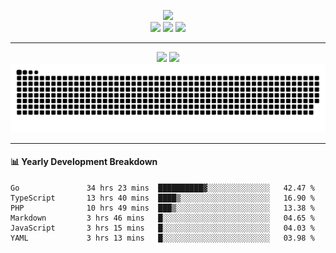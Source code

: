 <p align="center">
  <img src="https://readme-typing-svg.herokuapp.com?font=Fira+Code&pause=1000&color=FF69B4&center=true&vCenter=true&width=435&lines=%F0%9F%8F%B3%EF%B8%8F%E2%80%8D%E2%9A%A7%EF%B8%8F+BaiYi's+GitHub+Profile+%F0%9F%8F%B3%EF%B8%8F%E2%80%8D%E2%9A%A7%EF%B8%8F" />
  <br>
  <a href="https://mtf.wiki/"><img src="https://img.shields.io/static/v1?label=Gender&message=Male-To-Female&color=ff69b4&style=for-the-badge" /></a>
  <a href="https://github.com/WhiteElytra"><img src="https://img.shields.io/github/followers/WhiteElytra?label=github%20followers&logo=github&style=for-the-badge" /></a>
  <a href="https://twitter.com/WhiteElytra"><img src="https://img.shields.io/twitter/follow/WhiteElytra?label=twitter%20%40WhiteElytra&logo=twitter&style=for-the-badge" /></a>
</p>

-----

<p align="center">
  <img src="https://github-readme-stats.vercel.app/api?username=WhiteElytra&count_private=true&show_icons=true&theme=buefy" width="400" />
  <img src="https://streak-stats.demolab.com/?user=WhiteElytra" width="400" />
  <br>
  <img src="https://github.com/WhiteElytra/WhiteElytra/raw/output/github-contribution-grid-snake.svg" />
</p>

-----

#### 📊 Yearly Development Breakdown

<!--START_SECTION:waka-->

```text
Go               34 hrs 23 mins  ██████████▓░░░░░░░░░░░░░░   42.47 %
TypeScript       13 hrs 40 mins  ████▒░░░░░░░░░░░░░░░░░░░░   16.90 %
PHP              10 hrs 49 mins  ███▒░░░░░░░░░░░░░░░░░░░░░   13.38 %
Markdown         3 hrs 46 mins   █░░░░░░░░░░░░░░░░░░░░░░░░   04.65 %
JavaScript       3 hrs 15 mins   █░░░░░░░░░░░░░░░░░░░░░░░░   04.03 %
YAML             3 hrs 13 mins   █░░░░░░░░░░░░░░░░░░░░░░░░   03.98 %
```

<!--END_SECTION:waka-->
